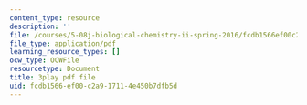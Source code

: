 ```yaml
---
content_type: resource
description: ''
file: /courses/5-08j-biological-chemistry-ii-spring-2016/fcdb1566ef00c2a917114e450b7dfb5d_qDBdd9-T8lg.pdf
file_type: application/pdf
learning_resource_types: []
ocw_type: OCWFile
resourcetype: Document
title: 3play pdf file
uid: fcdb1566-ef00-c2a9-1711-4e450b7dfb5d
---
```

